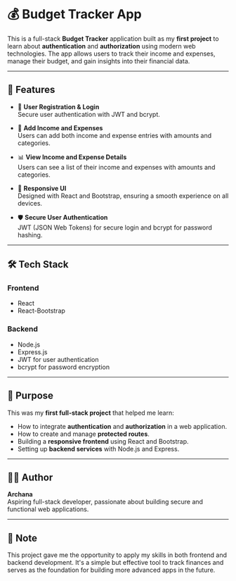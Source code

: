 # 💰 Budget Tracker App

This is a full-stack **Budget Tracker** application built as my **first project** to learn about **authentication** and **authorization** using modern web technologies. The app allows users to track their income and expenses, manage their budget, and gain insights into their financial data.

---

## 🚀 Features

- 🧾 **User Registration & Login**  
  Secure user authentication with JWT and bcrypt.

- 💸 **Add Income and Expenses**  
  Users can add both income and expense entries with amounts and categories.

- 📊 **View Income and Expense Details**  
  Users can see a list of their income and expenses with amounts and categories.

- 📱 **Responsive UI**  
  Designed with React and Bootstrap, ensuring a smooth experience on all devices.

- 🛡️ **Secure User Authentication**  
  JWT (JSON Web Tokens) for secure login and bcrypt for password hashing.

---

## 🛠️ Tech Stack

### Frontend
- React  
- React-Bootstrap  

### Backend
- Node.js  
- Express.js  
- JWT for user authentication  
- bcrypt for password encryption  

---

## 🎯 Purpose

This was my **first full-stack project** that helped me learn:
- How to integrate **authentication** and **authorization** in a web application.
- How to create and manage **protected routes**.
- Building a **responsive frontend** using React and Bootstrap.
- Setting up **backend services** with Node.js and Express.

---

## 🙋‍♀️ Author

**Archana**  
Aspiring full-stack developer, passionate about building secure and functional web applications.

---

## 📌 Note

This project gave me the opportunity to apply my skills in both frontend and backend development. It's a simple but effective tool to track finances and serves as the foundation for building more advanced apps in the future.
